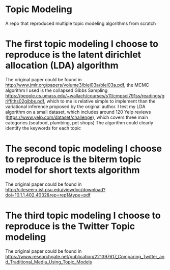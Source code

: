 # Topic Modeling
A repo that reproduced multiple topic modeling algorithms from scratch  

# The first topic modeling I choose to reproduce is the latent dirichlet allocation (LDA) algorithm 
The original paper could be found in http://www.jmlr.org/papers/volume3/blei03a/blei03a.pdf, the MCMC algorithm I used is the collapsed Gibbs Sampling https://people.cs.umass.edu/~wallach/courses/s11/cmpsci791ss/readings/griffiths02gibbs.pdf, which to me is relative simple to implement than the variational inference proposed by the original author.
I test my LDA algorithm on a small dataset, which includes around 120 Yelp reviews  (https://www.yelp.com/dataset/challenge), which covers three main categories (seafood, plumbing, pet shops) The algorithm could clearly identify the keywords for each topic

# The second topic modeling I choose to reproduce is the biterm topic model for short texts algorithm
The original paper could be found in http://citeseerx.ist.psu.edu/viewdoc/download?doi=10.1.1.402.4032&rep=rep1&type=pdf

# The third topic modeling I choose to reproduce is the Twitter Topic modeling
The original paper could be found in https://www.researchgate.net/publication/221397617_Comparing_Twitter_and_Traditional_Media_Using_Topic_Models

